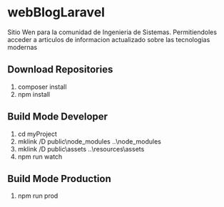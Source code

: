 # webBlogLaravel
Sitio Wen para la comunidad de Ingenieria de Sistemas.
Permitiendoles acceder a articulos de informacion actualizado sobre las tecnologias modernas


## Download Repositories
1. composer install
2. npm install

## Build Mode Developer
1. cd myProject
2. mklink /D public\node_modules ..\node_modules
3. mklink /D public\assets ..\resources\assets
4. npm run watch

## Build Mode Production
1. npm run prod 

